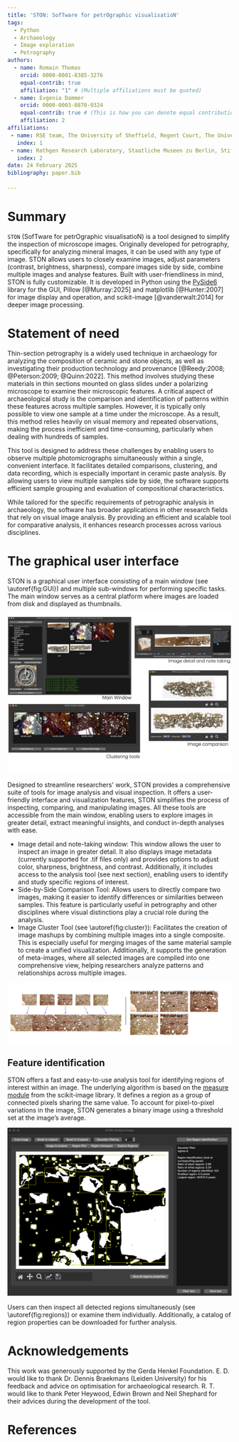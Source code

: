 ```yaml
---
title: 'STON: SofTware for petrOgraphic visualisatioN'
tags:
  - Python
  - Archaeology
  - Image exploration
  - Petrography
authors:
  - name: Romain Thomas
    orcid: 0000-0001-8385-3276
    equal-contrib: true
    affiliation: "1" # (Multiple affiliations must be quoted)
  - name: Evgenia Dammer
    orcid: 0000-0003-0870-9324
    equal-contrib: true # (This is how you can denote equal contributions between multiple authors)
    affiliation: 2
affiliations:
 - name: RSE team, The University of Sheffield, Regent Court, The University of Sheffield, 211 Portobello St, Sheffield S1 4DP 
   index: 1
 - name: Rathgen Research Laboratory, Staatliche Museen zu Berlin, Stiftung Preussischer Kulturbesitz, Schloßstrasse 1A, 14059 Berlin
   index: 2
date: 24 February 2025
bibliography: paper.bib

---
```


# Summary

`STON` (SofTware for petrOgraphic visualisatioN) is a tool designed to simplify the inspection of microscope images. Originally developed for petrography, specifically for analyzing mineral images, it can be used with any type of image. STON allows users to closely examine images, adjust parameters (contrast, brightness, sharpness), compare images side by side, combine multiple images and analyse features.
Built with user-friendliness in mind, STON is fully customizable. It is developed in Python using the [PySide6](https://wiki.qt.io/Qt_for_Python) library for the GUI, Pillow [@Murray:2025] and matplotlib [@Hunter:2007] for image display and operation, and scikit-image [@vanderwalt:2014] for deeper image processing. 

# Statement of need

Thin-section petrography is a widely used technique in archaeology for analyzing the composition of ceramic and stone objects, as well as investigating their production technology and provenance [@Reedy:2008; @Peterson:2009; @Quinn:2022]. This method involves studying these materials in thin sections mounted on glass slides under a polarizing microscope to examine their microscopic features. A critical aspect of archaeological study is the comparison and identification of patterns within these features across multiple samples. However, it is typically only possible to view one sample at a time under the microscope. As a result, this method relies heavily on visual memory and repeated observations, making the process inefficient and time-consuming, particularly when dealing with hundreds of samples.

This tool is designed to address these challenges by enabling users to observe multiple photomicrographs simultaneously within a single, convenient interface. It facilitates detailed comparisons, clustering, and data recording, which is especially important in ceramic paste analysis. By allowing users to view multiple samples side by side, the software supports efficient sample grouping and evaluation of compositional characteristics.

While tailored for the specific requirements of petrographic analysis in archaeology, the software has broader applications in other research fields that rely on visual image analysis. By providing an efficient and scalable tool for comparative analysis, it enhances research processes across various disciplines.

# The graphical user interface

STON is a graphical user interface consisting of a main window (see \autoref{fig:GUI}) and multiple sub-windows for performing specific tasks. The main window serves as a central platform where images are loaded from disk and displayed as thumbnails.

![Main window of STON.\label{fig:GUI}](figures_paper/all_GUI_corrected.png)


Designed to streamline researchers' work, STON provides a comprehensive suite of tools for image analysis and visual inspection.
It offers a user-friendly interface and visualization features, STON simplifies the process of inspecting, comparing, and manipulating images.
All these tools are accessible from the main window, enabling users to explore images in greater detail, extract meaningful insights, and conduct in-depth analyses with ease.

- Image detail and note-taking window: This window allows the user to inspect an image in greater detail. It also displays image metadata (currently supported for .tif files only) and provides options to adjust color, sharpness, brightness, and contrast. Additionally, it includes access to the analysis tool (see next section), enabling users to identify and study specific regions of interest.
- Side-by-Side Comparison Tool: Allows users to directly compare two images, making it easier to identify differences or similarities between samples. This feature is particularly useful in petrography and other disciplines where visual distinctions play a crucial role during the analysis.
- Image Cluster Tool (see \autoref{fig:cluster}): Facilitates the creation of image mashups by combining multiple images into a single composite. This is especially useful for merging images of the same material sample to create a unified visualization.
Additionally, it supports the generation of meta-images, where all selected images are compiled into one comprehensive view, helping researchers analyze patterns and relationships across multiple images.

![Image grouping. Mashup image (left): reconstruction of a complete sample; Meta-image (right): Cluster of images. \label{fig:cluster}](figures_paper/cluster.png)

## Feature identification

STON offers a fast and easy-to-use analysis tool for identifying regions of interest within an image. The underlying algorithm is based on the [measure module](https://scikit-image.org/docs/stable/api/skimage.measure.html) from the scikit-image library. It defines a region as a group of connected pixels sharing the same value. To account for pixel-to-pixel variations in the image, STON generates a binary image using a threshold set at the image’s average. 

![Regions identification in STON's image analysis window. \label{fig:regions}](figures_paper/allregions.png)

Users can then inspect all detected regions simultaneously (see \autoref{fig:regions}) or examine them individually. Additionally, a catalog of region properties can be downloaded for further analysis.

# Acknowledgements

This work was generously supported by the Gerda Henkel Foundation. E. D. would like to thank Dr. Dennis Braekmans (Leiden University) for his feedback and advice on optimisation for archaeological research. R. T. would like to thank Peter Heywood, Edwin Brown and Neil Shephard for their advices during the development of the tool.

# References
